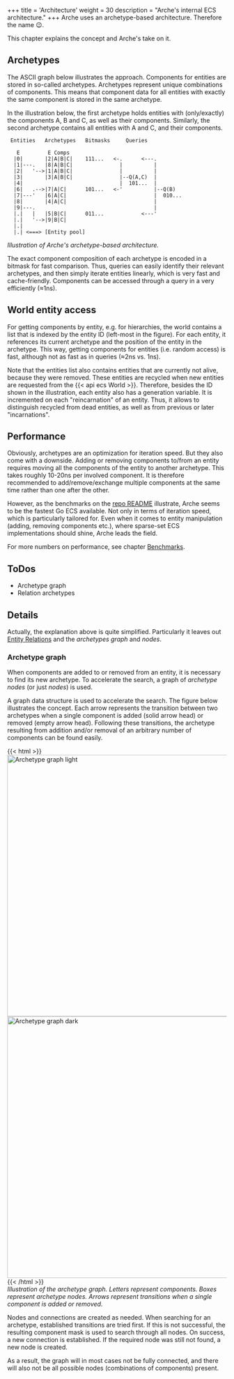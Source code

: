 +++
title = 'Architecture'
weight = 30
description = "Arche's internal ECS architecture."
+++
Arche uses an archetype-based architecture. Therefore the name :wink:.

This chapter explains the concept and Arche's take on it.

## Archetypes

The ASCII graph below illustrates the approach.
Components for entities are stored in so-called archetypes. Archetypes represent unique combinations of components. This means that component data for all entities with exactly the same component is stored in the same archetype.

In the illustration below, the first archetype holds entities with (only/exactly) the components A, B and C,
as well as their components.
Similarly, the second archetype contains all entities with A and C, and their components.

```text
 Entities   Archetypes   Bitmasks     Queries

   E         E Comps
  |0|       |2|A|B|C|    111...   <-.      <---.
  |1|---.   |8|A|B|C|               |          |
  |2|   '-->|1|A|B|C|               |          |
  |3|       |3|A|B|C|               |--Q(A,C)  |
  |4|                               |  101...  |
  |6|   .-->|7|A|C|      101...   <-'          |--Q(B)
  |7|---'   |6|A|C|                            |  010...
  |8|       |4|A|C|                            |
  |9|---.                                      |
  |.|   |   |5|B|C|      011...            <---'
  |.|   '-->|9|B|C|
  |.|
  |.| <===> [Entity pool]
```
*Illustration of Arche's archetype-based architecture.*

The exact component composition of each archetype is encoded in a bitmask for fast comparison.
Thus, queries can easily identify their relevant archetypes, and then simply iterate entities linearly, which is very fast
and cache-friendly. Components can be accessed through a query in a very efficiently (&approx;1ns).

## World entity access

For getting components by entity, e.g. for hierarchies, the world contains a list that is indexed by the entity ID (left-most in the figure). For each entity, it references its current archetype and the position of the entity in the archetype. This way, getting components for entities (i.e. random access) is fast, although not as fast as in queries (≈2ns vs. 1ns).

Note that the entities list also contains entities that are currently not alive,
because they were removed.
These entities are recycled when new entities are requested from the {{< api ecs World >}}.
Therefore, besides the ID shown in the illustration, each entity also has a generation
variable. It is incremented on each "reincarnation" of an entity.
Thus, it allows to distinguish recycled from dead entities, as well as from previous or later "incarnations".

## Performance

Obviously, archetypes are an optimization for iteration speed.
But they also come with a downside. Adding or removing components to/from an entity requires moving all the components of the entity to another archetype.
This takes roughly 10-20ns per involved component.
It is therefore recommended to add/remove/exchange multiple components at the same time rather than one after the other.

However, as the benchmarks on the [repo README](https://github.com/mlange-42/arche#benchmarks) illustrate,
Arche seems to be the fastest Go ECS available.
Not only in terms of iteration speed, which is particularly tailored for.
Even when it comes to entity manipulation (adding, removing components etc.),
where sparse-set ECS implementations should shine, Arche leads the field.

For more numbers on performance, see chapter [Benchmarks](./benchmarks). 

## ToDos

 - Archetype graph
 - Relation archetypes

## Details

Actually, the explanation above is quite simplified.
Particularly it leaves out [Entity Relations](/user-guide/relations) and the *archetypes graph* and *nodes*.

### Archetype graph

When components are added to or removed from an entity, it is necessary to find its new archetype.
To accelerate the search, a graph of *archetype nodes* (or just *nodes*) is used.

A graph data structure is used to accelerate the search. The figure below illustrates the concept.
Each arrow represents the transition between two archetypes when a single component is added (solid arrow head)
or removed (empty arrow head).
Following these transitions, the archetype resulting from addition and/or removal of an arbitrary number
of components can be found easily.



{{< html >}}
<img alt="Archetype graph light" width="600" class="light" src="/images/background/archetype-graph.svg"></img>
<img alt="Archetype graph dark" width="600" class="dark" src="/images/background/archetype-graph-dark.svg"></img>
{{< /html >}}  
*Illustration of the archetype graph. Letters represent components. Boxes represent archetype nodes.
Arrows represent transitions when a single component is added or removed.*

Nodes and connections are created as needed. When searching for an archetype, established transitions are tried first.
If this is not successful, the resulting component mask is used to search through all nodes.
On success, a new connection is established.
If the required node was still not found, a new node is created.

As a result, the graph will in most cases not be fully connected,
and there will also not be all possible nodes (combinations of components) present.